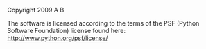 Copyright 2009 A B

The software is licensed according to the terms of the PSF (Python Software Foundation) license found here: http://www.python.org/psf/license/